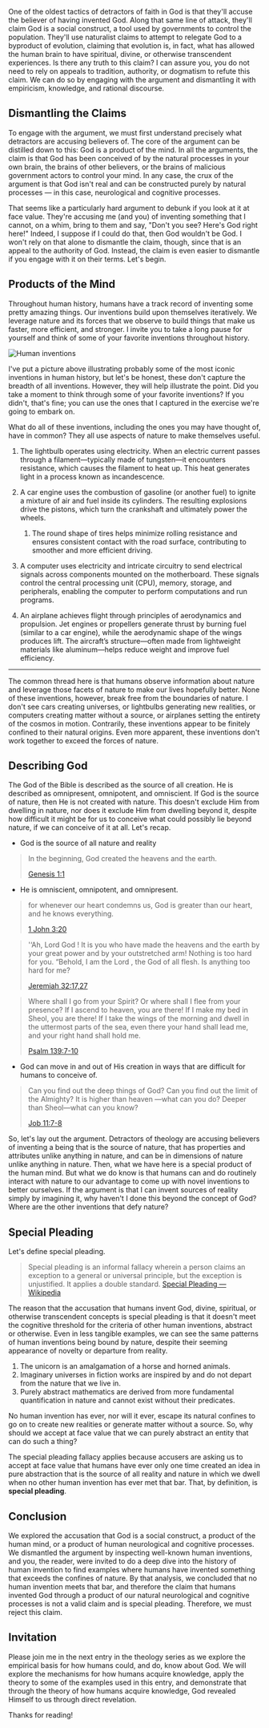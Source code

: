 One of the oldest tactics of detractors of faith in God
is that they'll accuse the believer of having invented God.
Along that same line of attack, they'll claim God is a
social construct, a tool used by governments to control the
population. They'll use naturalist claims to attempt to
relegate God to a byproduct of evolution, claiming that
evolution is, in fact, what has allowed the human brain
to have spiritual, divine, or otherwise transcendent
experiences. Is there any truth to this claim? I can
assure you, you do not need to rely on appeals to tradition,
authority, or dogmatism to refute this claim. We can do
so by engaging with the argument and dismantling it with
empiricism, knowledge, and rational discourse.

## Dismantling the Claims

To engage with the argument, we must first understand precisely
what detractors are accusing believers of. The core of the
argument can be distilled down to this: God is a product of
the mind. In all the arguments, the claim is that God has been
conceived of by the natural processes in your own brain, the
brains of other believers, or the brains of malicious government
actors to control your mind. In any case, the crux of the
argument is that God isn't real and can be constructed purely
by natural processes — in this case, neurological and cognitive
processes.

That seems like a particularly hard argument to debunk if you
look at it at face value. They're accusing me (and you) of inventing
something that I cannot, on a whim, bring to them and say, "Don't
you see? Here's God right here!" Indeed, I suppose if I could do that,
then God wouldn't be God. I won't rely on that alone to dismantle the
claim, though, since that is an appeal to the authority of God. Instead,
the claim is even easier to dismantle if you engage with it on their
terms. Let's begin.

## Products of the Mind

Throughout human history, humans have a track record of inventing
some pretty amazing things. Our inventions build upon themselves
iteratively. We leverage nature and its forces that we observe to
build things that make us faster, more efficient, and stronger. I
invite you to take a long pause for yourself and think of some of
your favorite inventions throughout history.

![Human inventions](__blogpath__/inventions.png)

I've put a picture above illustrating probably some of the most
iconic inventions in human history, but let's be honest, these don't
capture the breadth of all inventions. However, they will help illustrate
the point. Did you take a moment to think through some of your favorite
inventions? If you didn't, that's fine; you can use the ones that I
captured in the exercise we're going to embark on.

What do all of these inventions, including the ones you may have thought
of, have in common? They all use aspects of nature to make themselves
useful.

1. The lightbulb operates using electricity. When an electric current passes through a filament—typically made of tungsten—it encounters resistance, which causes the filament to heat up. This heat generates light in a process known as incandescence.

1. A car engine uses the combustion of gasoline (or another fuel) to ignite a mixture of air and fuel inside its cylinders. The resulting explosions drive the pistons, which turn the crankshaft and ultimately power the wheels.

   1. The round shape of tires helps minimize rolling resistance and ensures consistent contact with the road surface, contributing to smoother and more efficient driving.

1. A computer uses electricity and intricate circuitry to send electrical signals across components mounted on the motherboard. These signals control the central processing unit (CPU), memory, storage, and peripherals, enabling the computer to perform computations and run programs.

1. An airplane achieves flight through principles of aerodynamics and propulsion. Jet engines or propellers generate thrust by burning fuel (similar to a car engine), while the aerodynamic shape of the wings produces lift. The aircraft’s structure—often made from lightweight materials like aluminum—helps reduce weight and improve fuel efficiency.

---

The common thread here is that humans observe information about
nature and leverage those facets of nature to make our lives
hopefully better. None of these inventions, however, break free
from the boundaries of nature. I don't see cars creating universes,
or lightbulbs generating new realities, or computers creating
matter without a source, or airplanes setting the entirety of the
cosmos in motion. Contrarily, these inventions appear to be
finitely confined to their natural origins. Even more apparent,
these inventions don't work together to exceed the forces of
nature.

## Describing God

The God of the Bible is described as the source of all creation.
He is described as omnipresent, omnipotent, and omniscient. If
God is the source of nature, then He is not created with nature.
This doesn't exclude Him from dwelling in nature, nor does it
exclude Him from dwelling beyond it, despite how difficult it
might be for us to conceive what could possibly lie beyond nature,
if we can conceive of it at all. Let's recap.

- God is the source of all nature and reality

> In the beginning, God created the heavens and the earth.
>
> [Genesis 1:1](https://www.bible.com/bible/59/GEN.1.1)

- He is omniscient, omnipotent, and omnipresent.

> for whenever our heart condemns us, God is greater than our heart, and he knows everything.
> 
> [1 John 3:20](https://www.bible.com/bible/59/1JN.3.20)

> '‘Ah, Lord God ! It is you who have made the heavens and the earth by your great power and by your outstretched arm! Nothing is too hard for you. “Behold, I am the Lord , the God of all flesh. Is anything too hard for me?
>
> [Jeremiah 32:17,27](https://www.bible.com/bible/59/JER.32.17,27)

> Where shall I go from your Spirit? Or where shall I flee from your presence? If I ascend to heaven, you are there! If I make my bed in Sheol, you are there! If I take the wings of the morning and dwell in the uttermost parts of the sea, even there your hand shall lead me, and your right hand shall hold me.
>
> [Psalm 139:7-10](https://www.bible.com/bible/59/PSA.139.7-10)


- God can move in and out of His creation in ways that are
  difficult for humans to conceive of.

> Can you find out the deep things of God? Can you find out the limit of the Almighty? It is higher than heaven —what can you do? Deeper than Sheol—what can you know?
>
> [Job 11:7-8](https://www.bible.com/bible/59/JOB.11.7-8)

So, let's lay out the argument. Detractors of theology are
accusing believers of inventing a being that is the
source of nature, that has properties and attributes unlike
anything in nature, and can be in dimensions of nature unlike
anything in nature. Then, what we have here is a special product
of the human mind. But what we do know is that humans can and
do routinely interact with nature to our advantage to come up
with novel inventions to better ourselves. If the argument is
that I can invent sources of reality simply by imagining it,
why haven't I done this beyond the concept of God? Where are
the other inventions that defy nature?

## Special Pleading

Let's define special pleading.

> Special pleading is an informal fallacy wherein a person claims an exception to a general or universal principle, but the exception is unjustified. It applies a double standard.
> [Special Pleading — Wikipedia](https://en.wikipedia.org/wiki/Special_pleading)

The reason that the accusation that humans invent God,
divine, spiritual, or otherwise transcendent concepts is special
pleading is that it doesn't meet the cognitive threshold for
the criteria of other human inventions, abstract or otherwise.
Even in less tangible examples, we can see the same patterns of
human inventions being bound by nature, despite their seeming
appearance of novelty or departure from reality.

1. The unicorn is an amalgamation of a horse and horned animals.
1. Imaginary universes in fiction works are inspired by and do not
   depart from the nature that we live in.
1. Purely abstract mathematics are derived from more fundamental
   quantification in nature and cannot exist without their
   predicates.

No human invention has ever, nor will it ever, escape its
natural confines to go on to create new realities or generate
matter without a source. So, why should we accept at face value
that we can purely abstract an entity that can do such a thing?

The special pleading fallacy applies because accusers are asking
us to accept at face value that humans have ever only one time
created an idea in pure abstraction that is the source of all
reality and nature in which we dwell when no other human invention
has ever met that bar. That, by definition, is **special pleading**.

## Conclusion

We explored the accusation that God is a social construct,
a product of the human mind, or a product of human neurological
and cognitive processes. We dismantled the argument by inspecting
well-known human inventions, and you, the reader, were invited to
do a deep dive into the history of human invention to find examples
where humans have invented something that exceeds the confines of
nature. By that analysis, we concluded that no human invention meets that bar, and therefore the claim that humans invented God
through a product of our natural neurological and cognitive
processes is not a valid claim and is special pleading. Therefore,
we must reject this claim.

## Invitation

Please join me in the next entry in the theology series as
we explore the empirical basis for how humans could, and
do, know about God. We will explore the mechanisms for how
humans acquire knowledge, apply the theory to some of the
examples used in this entry, and demonstrate that through
the theory of how humans acquire knowledge, God revealed
Himself to us through direct revelation.

Thanks for reading!
